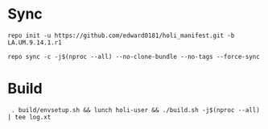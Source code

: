 # Sync

```
repo init -u https://github.com/edward0181/holi_manifest.git -b LA.UM.9.14.1.r1
```

```
repo sync -c -j$(nproc --all) --no-clone-bundle --no-tags --force-sync
```

# Build
```
 . build/envsetup.sh && lunch holi-user && ./build.sh -j$(nproc --all) | tee log.xt
```
